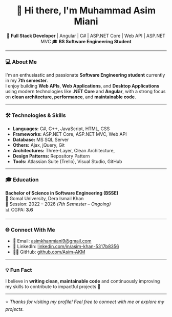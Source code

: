 <h1 align="center">👋 Hi there, I'm Muhammad Asim Miani</h1>

<p align="center">
🚀 <b>Full Stack Developer</b> | Angular | C# | ASP.NET Core | Web API | ASP.NET MVC  
🎓 <b>BS Software Engineering Student</b>
</p>

---

### 💻 About Me

I'm an enthusiastic and passionate **Software Engineering student** currently in my **7th semester**.  
I enjoy building **Web APIs**, **Web Applications**, and **Desktop Applications** using modern technologies like **.NET Core** and **Angular**, with a strong focus on **clean architecture**, **performance**, and **maintainable code**.

---

### 🛠️ Technologies & Skills

- **Languages:** C#, C++, JavaScript, HTML, CSS  
- **Frameworks:** ASP.NET Core, ASP.NET MVC, Web API  
- **Database:** MS SQL Server  
- **Others:** Ajax, jQuery, Git  
- **Architectures:** Three-Layer, Clean Architecture, 
- **Design Patterns:** Repository Pattern  
- **Tools:** Atlassian Suite (Trello), Visual Studio, GitHub  

---

### 🎓 Education

**Bachelor of Science in Software Engineering (BSSE)**  
📍 Gomal University, Dera Ismail Khan  
📆 Session: 2022 – 2026 *(7th Semester – Ongoing)*  
📊 CGPA: **3.6**

---

### 🌐 Connect With Me

- 📧 Email: [asimkhanmiani9@gmail.com](mailto:asimkhanmiani9@gmail.com)  
- 💼 LinkedIn: [linkedin.com/in/asim-khan-5317b8356](https://www.linkedin.com/in/asim-khan-5317b8356/)  
- 🧑‍💻 GitHub: [github.com/Asim-AKM](https://github.com/Asim-AKM)

---

### 💡 Fun Fact

I believe in **writing clean, maintainable code** and continuously improving my skills to contribute to impactful projects 🚀

---

⭐️ *Thanks for visiting my profile! Feel free to connect with me or explore my projects.*
